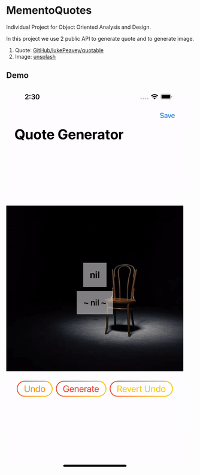 # MementoQuotes
Individual Project for Object Oriented Analysis and Design.

In this project we use 2 public API to generate quote and to generate image.

1. Quote: [GitHub/lukePeavey/quotable](https://github.com/lukePeavey/quotable)
2. Image: [unsplash](https://unsplash.com/developers)

## Demo
![Demo](https://github.com/Steven2110/MementoQuotes/blob/main/Documentation/demo.gif)

